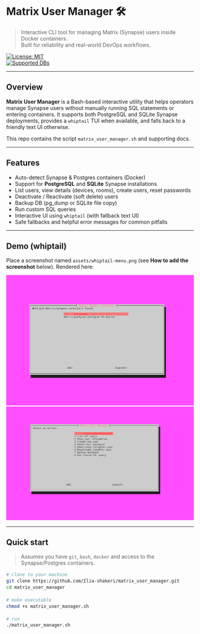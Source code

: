 # Matrix User Manager 🛠️

> Interactive CLI tool for managing Matrix (Synapse) users inside Docker containers.  
> Built for reliability and real-world DevOps workflows.

[![License: MIT](https://img.shields.io/badge/License-MIT-blue.svg)](#license)  
[![Supported DBs](https://img.shields.io/badge/DB-Postgres%20%7C%20SQLite-lightgrey.svg)](#features)

---

## Overview

**Matrix User Manager** is a Bash-based interactive utility that helps operators manage Synapse users without manually running SQL statements or entering containers. It supports both PostgreSQL and SQLite Synapse deployments, provides a `whiptail` TUI when available, and falls back to a friendly text UI otherwise.

This repo contains the script `matrix_user_manager.sh` and supporting docs.

---

## Features

- Auto-detect Synapse & Postgres containers (Docker)
- Support for **PostgreSQL** and **SQLite** Synapse installations
- List users, view details (devices, rooms), create users, reset passwords
- Deactivate / Reactivate (soft delete) users
- Backup DB (pg_dump or SQLite file copy)
- Run custom SQL queries
- Interactive UI using `whiptail` (with fallback text UI)
- Safe fallbacks and helpful error messages for common pitfalls

---

## Demo (whiptail)
Place a screenshot named `assets/whiptail-menu.png` (see **How to add the screenshot** below). Rendered here:

![Whiptail menu](assets/whiptail-menu.png)
![Whiptail menu2](assets/whiptail-menu2.png)


---

## Quick start

> Assumes you have `git`, `bash`, `docker` and access to the Synapse/Postgres containers.

```bash
# clone to your machine
git clone https://github.com/Ilia-shakeri/matrix_user_manager.git
cd matrix_user_manager

# make executable
chmod +x matrix_user_manager.sh

# run
./matrix_user_manager.sh

